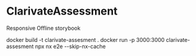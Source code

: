 # ClarivateAssessment

Responsive
Offline
storybook

docker build -t clarivate-assesment .
docker run -p 3000:3000 clarivate-assesment
npx nx e2e --skip-nx-cache
